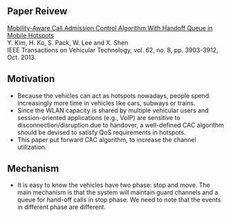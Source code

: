 Paper Reivew   
---
[Mobility-Aware Call Admission Control Algorithm With Handoff Queue in Mobile Hotspots](https://ieeexplore.ieee.org/stamp/stamp.jsp?tp=&arnumber=6457513)    
Y. Kim, H. Ko, S. Pack, W. Lee and X. Shen  
IEEE Transactions on Vehicular Technology, vol. 62, no. 8, pp. 3903-3912, Oct. 2013.   

Motivation
---
* Because the vehicles can act as hotspots nowadays, people spend increasingly more time in vehicles like cars, subways or trains. 
* Since the WLAN capacity is shared by multiple vehicular users and session-oriented applications (e.g., VoIP) are sensitive to disconnection/disruption due to handover, a well-defined CAC algorithm should be devised to satisfy QoS requirements in hotspots. 
* This paper put forward CAC algorithm, to increase the channel utilization.

Mechanism
---
* It is easy to know the vehicles have two phase: stop and move. The main mechanism is that
the system will maintain guard channels and a queue for hand-off calls in stop phase. We need
to note that the events in different phase are different.
